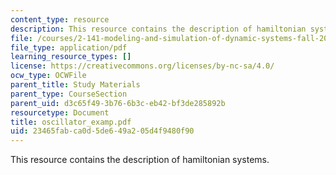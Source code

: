 ```yaml
---
content_type: resource
description: This resource contains the description of hamiltonian systems.
file: /courses/2-141-modeling-and-simulation-of-dynamic-systems-fall-2006/23465fabca0d5de649a205d4f9480f90_oscillator_examp.pdf
file_type: application/pdf
learning_resource_types: []
license: https://creativecommons.org/licenses/by-nc-sa/4.0/
ocw_type: OCWFile
parent_title: Study Materials
parent_type: CourseSection
parent_uid: d3c65f49-3b76-6b3c-eb42-bf3de285892b
resourcetype: Document
title: oscillator_examp.pdf
uid: 23465fab-ca0d-5de6-49a2-05d4f9480f90
---
```

This resource contains the description of hamiltonian systems.